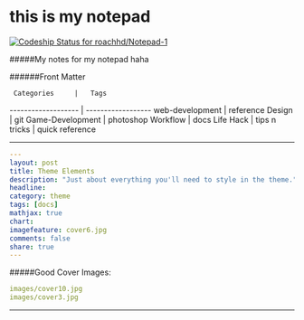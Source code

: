 this is my notepad 
==================

[ ![Codeship Status for roachhd/Notepad-1](https://codeship.com/projects/c6bdde60-4e0a-0132-0fa3-1e6c3dad43cf/status)](https://codeship.com/projects/47554)

#####My notes for my notepad haha

######Front Matter

     Categories     |   Tags
------------------- | ------------------
web-development     | reference
Design              | git
Game-Development    | photoshop
Workflow            | docs
Life Hack           | tips n tricks
                    | quick reference

-----------------------------------------

```yaml
---
layout: post
title: Theme Elements
description: "Just about everything you'll need to style in the theme."
headline: 
category: theme
tags: [docs]
mathjax: true
chart: 
imagefeature: cover6.jpg
comments: false
share: true
---
```

#####Good Cover Images:
```yaml
images/cover10.jpg
images/cover3.jpg
```

---------------------------------
